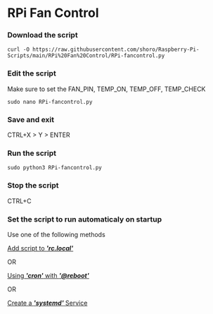 # RPi Fan Control

### Download the script

```
curl -O https://raw.githubusercontent.com/shoro/Raspberry-Pi-Scripts/main/RPi%20Fan%20Control/RPi-fancontrol.py
```

### Edit the script
Make sure to set the FAN_PIN, TEMP_ON, TEMP_OFF, TEMP_CHECK
```
sudo nano RPi-fancontrol.py
```

### Save and exit
CTRL+X > Y > ENTER

### Run the script

```
sudo python3 RPi-fancontrol.py
```

### Stop the script
CTRL+C

### Set the script to run automaticaly on startup
Use one of the following methods

[Add script to **_'rc.local'_**](https://github.com/shoro/Raspberry-Pi-Scripts/blob/main/RPi%20-%20startup%20autorun/1.Add%20script%20to%20'rc.local'.md)

OR

[Using **_'cron'_** with **_'@reboot'_**](https://github.com/shoro/Raspberry-Pi-Scripts/blob/main/RPi%20-%20startup%20autorun/2.Using%20'cron'%20with%20'@reboot'.md)

OR

[Create a **_'systemd'_** Service](https://github.com/shoro/Raspberry-Pi-Scripts/blob/main/RPi%20-%20startup%20autorun/3.Creating%20a%20'systemd'%20Service.md)
